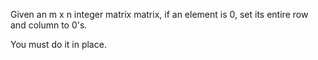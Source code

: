 
Given an m x n integer matrix matrix, if an element is 0, set its entire row and column to 0's.

You must do it in place.
